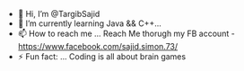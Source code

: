 - 👋 Hi, I’m @TargibSajid
- 🌱 I’m currently learning  Java && C++...
- 📫 How to reach me ... Reach Me thorugh my FB account - https://www.facebook.com/sajid.simon.73/
- ⚡ Fun fact: ... Coding is all about brain games




